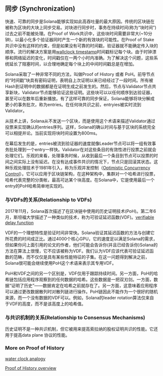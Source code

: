 ## 同步 (Synchronization)
快速、可靠的同步是Solana能够实现如此高吞吐量的最大原因。传统的区块链在被称为区块的大块上同步交易。对块进行同步时，事务在持续时间(称为“块时间”)过去之前不能被处理。在Proof of Work共识中，这些块时间需要非常大(~10分钟)，以最小化多个验证器同时产生一个新的有效块的可能性。在Proof of Stake 共识中没有这样的约束，但是如果没有可靠的时间戳，验证器就不能确定传入块的顺序。流行的解决方案是用[wallclock timestamp](https://en.bitcoin.it/wiki/Block_timestamp)时间戳标记每个块。由于时钟漂移和网络延迟的变化，时间戳仅在一两个小时内准确。为了解决这个问题，这些系统延长了阻塞时间，以合理地确定每个块上的中间时间戳总是在增加。

Solana采取了一种非常不同的方法，叫做Proof of History 或者 PoH。前导节点的“时间戳”块具有密码证明，表明自上次证明以来已经经过了一段时间。所有被Hash到证明中的数据都是在证明生成之前发生的。然后，节点与Validator节点共享新块，Validator节点能够验证这些证明。这些块可以以任何顺序到达验证器，甚至可以在数年后重新播放。有了这样可靠的同步保证，Solana能够将块分解成更小的事务批次，称为entries。在任何块共识之前，entryies被实时流到Validator。

从技术上讲，Solana从不发送一个区块，而是使用这个术语来描述Validator通过投票来实现确认的entries序列。这样，Solana的确认时间与基于区块的系统完全可以相提并论。当前实现将块时间设置为800ms。

在幕后发生的是，entries被流到验证器的速度就像Leader节点可以将一组有效事务批处理到一个entry一样快。Validator在对这些条目的有效性进行投票之前就会处理它们。乐观的来看，处理事务时候，从收到最后一个条目到节点可以投票的时间之间实际上没有延迟。在没有达成事件共识的情况下，节点只是回滚其状态。这种乐观处理技术于1981年引入，称为乐观并发控制（[Optimistic Concurrency Control](http://citeseerx.ist.psu.edu/viewdoc/summary?doi=10.1.1.65.4735)）。它可以应用于区块链架构，在这种架构中，集群对一个哈希进行投票，哈希代表完整的分类帐，最高可达某个块高度。在Solana中，它是使用最后一个entry的PoH哈希简单地实现的。

### 与VDFs的关系(Relationship to VDFs)
2017年11月，Solana首次描述了在区块链中使用的历史证明技术(PoH)。第二年6月，斯坦福大学描述了一种类似的技术，称为可验证延迟函数(VDF)。[verifiable delay function](https://eprint.iacr.org/2018/601.pdf)

VDF的一个理想特性是验证时间非常快。Solana验证其延迟函数的方法与创建它所花费的时间成正比。通过4000个核心GPU，它的速度足以满足Solana的需求，但如果你问上面引用的论文的作者，他们可能会告诉你(并且已经告诉你)Solana的方法在算法上很慢，它不应该被称为VDF。我们认为VDF应该代表可验证延迟函数的范畴，而不仅仅是具有某些性能特征的子集。在这一问题得到解决之前，Solana很可能会继续使用PoH这个术语来表示其专用VDF。

PoH和VDF之间的另一个区别是，VDF仅用于跟踪持续时间。另一方面，PoH的哈希链包括应用程序观察到的任何数据的哈希。这些数据是一把双刃剑。一方面，数据“证明了历史”——数据肯定在哈希之前就存在了。另一方面，这意味着应用程序可以通过更改数据散列时对散列链进行操作。PoH链因此不能作为一个很好的随机来源，而一个没有数据的VDF可以。例如，Solana的leader rotation算法仅来自于VDF的高度，而不是该高度上的哈希值。

### 与共识机制的关系(Relationship to Consensus Mechanisms)
历史证明不是一种共识机制，但它被用来提高索拉纳的股权证明共识的性能。它还用于提高data plane 协议的性能。

### More on Proof of History
[water clock analogy](https://medium.com/solana-labs/proof-of-history-explained-by-a-water-clock-e682183417b8)

[Proof of History overview](https://medium.com/solana-labs/proof-of-history-a-clock-for-blockchain-cf47a61a9274)